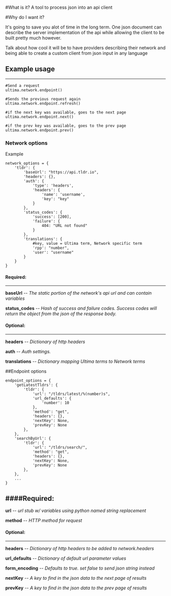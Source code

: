#What is it?
A tool to process json into an api client

#Why do I want it?

It's going to save you alot of time in the long term. One json document can describe the server implementation of the api while allowing the client to be built pretty much however.

Talk about how cool it will be to have providers describing their network and being able to create a custom client from json input in any language

## Example usage
----------------

	#Send a request
    ultima.network.endpoint()

	#Sends the previous request again
    ultima.network.endpoint.refresh()

	#if the next key was available, goes to the next page
    ultima.network.endpoint.next()

	#if the prev key was available, goes to the prev page
    ultima.network.endpoint.prev()

### Network options
Example

    network_options = {
        'tldr': {
            'baseUrl': "https://api.tldr.io",
            'headers': {},
            'auth': {
                'type': 'headers',
                'headers': {
                    'name': 'username',
                    'key': "key"
                }
            },
            'status_codes': {
                'success': [200],
                'failure': {
                    404: "URL not found"
                }
            },
            'translations': {
                #key, value = Ultima term, Network specific term
                'rpp': "number",
                'user': "username"
            }
        }
    }



#### Required:
--------------
**baseUrl** -- *The static portion of the network's api url and can contain variables*

**status_codes** -- *Hash of success and failure codes.  Success codes will return the object from the json of the response body.*


#### Optional:
--------------
**headers** -- *Dictionary of http headers*

**auth** -- *Auth settings.*

**translations** -- *Dictionary mapping Ultima terms to Network terms*

##Endpoint options

    endpoint_options = {
        'getLatestTldrs': {
            'tldr': {
                'url': "/tldrs/latest/%(number)s",
                'url_defaults': {
                    'number': 10
                },
                'method': "get",
                'headers': {},
                'nextKey': None,
                'prevKey': None
            },
        },
        'searchByUrl': {
            'tldr': {
                'url': "/tldrs/search/",
                'method': "get",
                'headers': {},
                'nextKey': None,
                'prevKey': None
            },
        },
        ...
    }

####Required:
-------------
**url** -- *url stub w/ variables using python named string replacement*

**method** -- *HTTP method for request*

#### Optional:
--------------
**headers** -- *Dictionary of http headers to be added to network.headers*

**url_defaults** -- *Dictionary of default url parameter values*

**form_encoding** -- *Defaults to true.  set false to send json string instead*

**nextKey** -- *A key to find in the json data to the next page of results*

**prevKey** -- *A key to find in the json data to the prev page of results*
